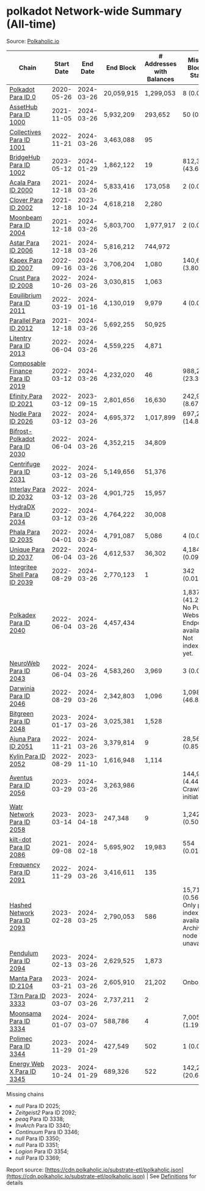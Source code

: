 # polkadot Network-wide Summary (All-time)

Source: [Polkaholic.io](https://polkaholic.io)


| Chain            | Start Date | End Date | End Block | # Addresses with Balances | Missing Blocks / Status |
| ---------------- | ---------- | ---------| --------- | ------------------------- | ----------------------- |
| [Polkadot Para ID 0](/polkadot/0-polkadot) | 2020-05-26 | 2024-03-26 | 20,059,915 |  1,299,053 | 8 (0.00%)  |
| [AssetHub Para ID 1000](/polkadot/1000-assethub) | 2021-11-05 | 2024-03-26 | 5,932,209 |  293,652 | 50 (0.00%)  |
| [Collectives Para ID 1001](/polkadot/1001-collectives) | 2022-11-21 | 2024-03-26 | 3,463,088 |  95 |    |
| [BridgeHub Para ID 1002](/polkadot/1002-bridgehub) | 2023-05-12 | 2024-01-29 | 1,862,122 |  19 | 812,302 (43.62%)  |
| [Acala Para ID 2000](/polkadot/2000-acala) | 2021-12-18 | 2024-03-26 | 5,833,416 |  173,058 | 2 (0.00%)  |
| [Clover Para ID 2002](/polkadot/2002-clover) | 2021-12-18 | 2023-10-24 | 4,618,218 |  2,280 |    |
| [Moonbeam Para ID 2004](/polkadot/2004-moonbeam) | 2021-12-18 | 2024-03-26 | 5,803,700 |  1,977,917 | 2 (0.00%)  |
| [Astar Para ID 2006](/polkadot/2006-astar) | 2021-12-18 | 2024-03-26 | 5,816,212 |  744,972 |    |
| [Kapex Para ID 2007](/polkadot/2007-kapex) | 2022-09-16 | 2024-03-26 | 3,706,204 |  1,080 | 140,668 (3.80%)  |
| [Crust Para ID 2008](/polkadot/2008-crust) | 2022-10-26 | 2024-03-26 | 3,030,815 |  1,063 |    |
| [Equilibrium Para ID 2011](/polkadot/2011-equilibrium) | 2022-03-19 | 2024-01-16 | 4,130,019 |  9,979 | 4 (0.00%)  |
| [Parallel Para ID 2012](/polkadot/2012-parallel) | 2021-12-18 | 2024-03-26 | 5,692,255 |  50,925 |    |
| [Litentry Para ID 2013](/polkadot/2013-litentry) | 2022-06-04 | 2024-03-26 | 4,559,225 |  4,871 |    |
| [Composable Finance Para ID 2019](/polkadot/2019-composable) | 2022-03-12 | 2024-03-26 | 4,232,020 |  46 | 988,228 (23.35%)  |
| [Efinity Para ID 2021](/polkadot/2021-efinity) | 2022-03-12 | 2023-09-15 | 2,801,656 |  16,630 | 242,949 (8.67%)  |
| [Nodle Para ID 2026](/polkadot/2026-nodle) | 2022-03-12 | 2024-03-26 | 4,695,372 |  1,017,899 | 697,251 (14.85%)  |
| [Bifrost-Polkadot Para ID 2030](/polkadot/2030-bifrost) | 2022-06-04 | 2024-03-26 | 4,352,215 |  34,809 |    |
| [Centrifuge Para ID 2031](/polkadot/2031-centrifuge) | 2022-03-12 | 2024-03-26 | 5,149,656 |  51,376 |    |
| [Interlay Para ID 2032](/polkadot/2032-interlay) | 2022-03-12 | 2024-03-26 | 4,901,725 |  15,957 |    |
| [HydraDX Para ID 2034](/polkadot/2034-hydradx) | 2022-03-12 | 2024-03-26 | 4,764,222 |  30,008 |    |
| [Phala Para ID 2035](/polkadot/2035-phala) | 2022-04-01 | 2024-03-26 | 4,791,087 |  5,086 | 4 (0.00%)  |
| [Unique Para ID 2037](/polkadot/2037-unique) | 2022-06-04 | 2024-03-26 | 4,612,537 |  36,302 | 4,184 (0.09%)  |
| [Integritee Shell Para ID 2039](/polkadot/2039-integritee) | 2022-08-29 | 2024-03-26 | 2,770,123 |  1 | 342 (0.01%)  |
| [Polkadex Para ID 2040](/polkadot/2040-polkadex) | 2022-06-04 | 2024-03-26 | 4,457,434 |   | 1,837,152 (41.22%) No Public Websocket Endpoint available: Not indexing yet. |
| [NeuroWeb Para ID 2043](/polkadot/2043-neuroweb) | 2022-06-04 | 2024-03-26 | 4,583,260 |  3,969 | 3 (0.00%)  |
| [Darwinia Para ID 2046](/polkadot/2046-darwinia) | 2022-08-29 | 2024-03-26 | 2,342,803 |  1,096 | 1,098,047 (46.87%)  |
| [Bitgreen Para ID 2048](/polkadot/2048-bitgreen) | 2023-01-17 | 2024-03-26 | 3,025,381 |  1,528 |    |
| [Ajuna Para ID 2051](/polkadot/2051-ajuna) | 2022-11-21 | 2024-03-26 | 3,379,814 |  9 | 28,565 (0.85%)  |
| [Kylin Para ID 2052](/polkadot/2052-kylin) | 2022-08-29 | 2023-11-10 | 1,616,948 |  1,114 |    |
| [Aventus Para ID 2056](/polkadot/2056-aventus) | 2023-03-29 | 2024-03-26 | 3,263,986 |   | 144,921 (4.44%) Crawling initiated |
| [Watr Network Para ID 2058](/polkadot/2058-watr) | 2023-03-14 | 2023-04-18 | 247,348 |  9 | 1,242 (0.50%)  |
| [kilt-dot Para ID 2086](/polkadot/2086-kilt) | 2021-09-08 | 2024-02-18 | 5,695,902 |  19,983 | 554 (0.01%)  |
| [Frequency Para ID 2091](/polkadot/2091-frequency) | 2022-11-29 | 2024-03-26 | 3,416,611 |  135 |    |
| [Hashed Network Para ID 2093](/polkadot/2093-hashed) | 2023-02-28 | 2024-03-25 | 2,790,053 |  586 | 15,715 (0.56%) Only partial index available: Archive node unavailable |
| [Pendulum Para ID 2094](/polkadot/2094-pendulum) | 2023-02-13 | 2024-03-26 | 2,629,525 |  1,873 |    |
| [Manta Para ID 2104](/polkadot/2104-manta) | 2023-03-21 | 2024-03-26 | 2,605,910 |  21,202 |   Onboarding |
| [T3rn Para ID 3333](/polkadot/3333-t3rn) | 2023-03-07 | 2024-03-26 | 2,737,211 |  2 |    |
| [Moonsama Para ID 3334](/polkadot/3334-moonsama) | 2024-01-07 | 2024-03-07 | 588,786 |  4 | 7,005 (1.19%)  |
| [Polimec Para ID 3344](/polkadot/3344-polimec) | 2023-11-29 | 2024-01-29 | 427,549 |  502 | 1 (0.00%)  |
| [Energy Web X Para ID 3345](/polkadot/3345-energywebx) | 2023-10-24 | 2024-01-29 | 689,326 |  522 | 142,272 (20.64%)  |

Missing chains


* *null* Para ID 2025; 
* *Zeitgeist2* Para ID 2092; 
* *peaq* Para ID 3338; 
* *InvArch* Para ID 3340; 
* *Continuum* Para ID 3346; 
* *null* Para ID 3350; 
* *null* Para ID 3351; 
* *Logion* Para ID 3354; 
* *null* Para ID 3369; 

Report source: [https://cdn.polkaholic.io/substrate-etl/polkaholic.json](https://cdn.polkaholic.io/substrate-etl/polkaholic.json) | See [Definitions](/DEFINITIONS.md) for details
